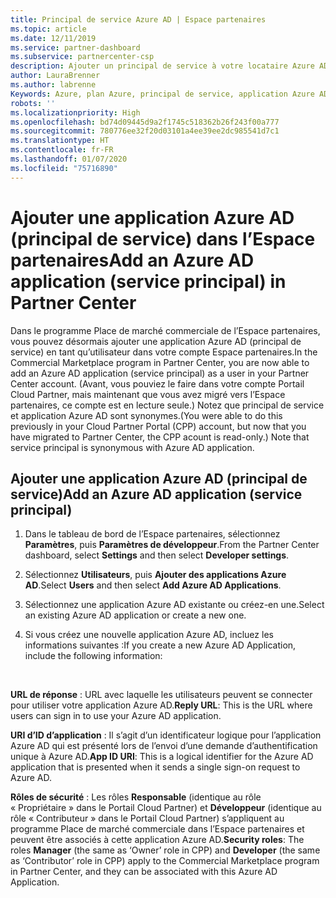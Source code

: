 ```yaml
---
title: Principal de service Azure AD | Espace partenaires
ms.topic: article
ms.date: 12/11/2019
ms.service: partner-dashboard
ms.subservice: partnercenter-csp
description: Ajouter un principal de service à votre locataire Azure AD
author: LauraBrenner
ms.author: labrenne
Keywords: Azure, plan Azure, principal de service, application Azure AD
robots: ''
ms.localizationpriority: High
ms.openlocfilehash: bd74d09445d9a2f1745c518362b26f243f00a777
ms.sourcegitcommit: 780776ee32f20d03101a4ee39ee2dc985541d7c1
ms.translationtype: HT
ms.contentlocale: fr-FR
ms.lasthandoff: 01/07/2020
ms.locfileid: "75716890"
---
```

# <a name="add-an-azure-ad-application-service-principal-in-partner-center"></a><span data-ttu-id="928aa-104">Ajouter une application Azure AD (principal de service) dans l’Espace partenaires</span><span class="sxs-lookup"><span data-stu-id="928aa-104">Add an Azure AD application (service principal) in Partner Center</span></span>

<span data-ttu-id="928aa-105">Dans le programme Place de marché commerciale de l’Espace partenaires, vous pouvez désormais ajouter une application Azure AD (principal de service) en tant qu’utilisateur dans votre compte Espace partenaires.</span><span class="sxs-lookup"><span data-stu-id="928aa-105">In the Commercial Marketplace program in Partner Center, you are now able to add an Azure AD application (service principal) as a user in your Partner Center account.</span></span> <span data-ttu-id="928aa-106">(Avant, vous pouviez le faire dans votre compte Portail Cloud Partner, mais maintenant que vous avez migré vers l’Espace partenaires, ce compte est en lecture seule.) Notez que principal de service et application Azure AD sont synonymes.</span><span class="sxs-lookup"><span data-stu-id="928aa-106">(You were able to do this previously in your Cloud Partner Portal (CPP) account, but now that you have migrated to Partner Center, the CPP acount is read-only.) Note that service principal is synonymous with Azure AD application.</span></span>

## <a name="add-an-azure-ad-application-service-principal"></a><span data-ttu-id="928aa-107">Ajouter une application Azure AD (principal de service)</span><span class="sxs-lookup"><span data-stu-id="928aa-107">Add an Azure AD application (service principal)</span></span>

1. <span data-ttu-id="928aa-108">Dans le tableau de bord de l’Espace partenaires, sélectionnez **Paramètres**, puis **Paramètres de développeur**.</span><span class="sxs-lookup"><span data-stu-id="928aa-108">From the Partner Center dashboard, select **Settings** and then select **Developer settings**.</span></span>

2. <span data-ttu-id="928aa-109">Sélectionnez **Utilisateurs**, puis **Ajouter des applications Azure AD**.</span><span class="sxs-lookup"><span data-stu-id="928aa-109">Select **Users** and then select **Add Azure AD Applications**.</span></span>

3. <span data-ttu-id="928aa-110">Sélectionnez une application Azure AD existante ou créez-en une.</span><span class="sxs-lookup"><span data-stu-id="928aa-110">Select an existing Azure AD application or create a new one.</span></span>

4. <span data-ttu-id="928aa-111">Si vous créez une nouvelle application Azure AD, incluez les informations suivantes :</span><span class="sxs-lookup"><span data-stu-id="928aa-111">If you create a new Azure AD Application, include the following information:</span></span>  

  


<span data-ttu-id="928aa-112">**URL de réponse** : URL avec laquelle les utilisateurs peuvent se connecter pour utiliser votre application Azure AD.</span><span class="sxs-lookup"><span data-stu-id="928aa-112">**Reply URL**: This is the URL where users can sign in to use your Azure AD application.</span></span> 

<span data-ttu-id="928aa-113">**URI d’ID d’application** : Il s’agit d’un identificateur logique pour l’application Azure AD qui est présenté lors de l’envoi d’une demande d’authentification unique à Azure AD.</span><span class="sxs-lookup"><span data-stu-id="928aa-113">**App ID URI**: This is a logical identifier for the Azure AD application that is presented when it sends a single sign-on request to Azure AD.</span></span> 

<span data-ttu-id="928aa-114">**Rôles de sécurité** : Les rôles **Responsable** (identique au rôle « Propriétaire » dans le Portail Cloud Partner) et **Développeur** (identique au rôle « Contributeur » dans le Portail Cloud Partner) s’appliquent au programme Place de marché commerciale dans l’Espace partenaires et peuvent être associés à cette application Azure AD.</span><span class="sxs-lookup"><span data-stu-id="928aa-114">**Security roles**: The roles **Manager** (the same as  ‘Owner’ role in CPP) and **Developer** (the same as ‘Contributor’ role in CPP) apply to the Commercial Marketplace program in Partner Center, and they can be associated with this Azure AD Application.</span></span>  

  
